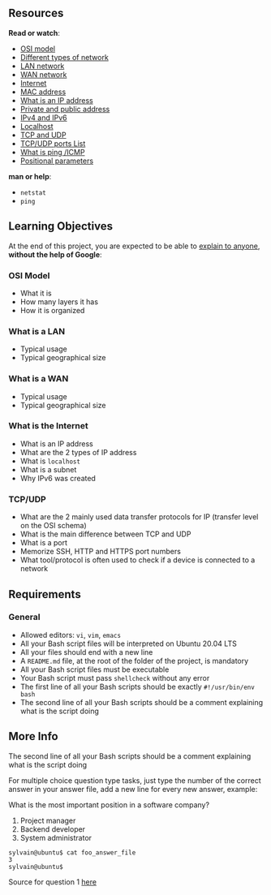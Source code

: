 <div class="panel-body">
    <h2>Resources</h2>

<p><strong>Read or watch</strong>:</p>

<ul>
<li><a href="/rltoken/ERGikvYsVP3sa9ZdlAAV4w" title="OSI model" target="_blank">OSI model</a> </li>
<li><a href="/rltoken/H2peG3mV1MDDEK9c9FpGjA" title="Different types of network" target="_blank">Different types of network</a> </li>
<li><a href="/rltoken/GLVy5U4Ja4c2BnKYDPwT5Q" title="LAN network" target="_blank">LAN network</a> </li>
<li><a href="/rltoken/IghQOBbQi3Y-H82l3s9ERg" title="WAN network" target="_blank">WAN network</a> </li>
<li><a href="/rltoken/osfQ04v-6oWuX4LdcpMYfQ" title="Internet" target="_blank">Internet</a> </li>
<li><a href="/rltoken/DjY02-vo10kphmiYSa2Msg" title="MAC address" target="_blank">MAC address</a> </li>
<li><a href="/rltoken/_pRm6TVS3zWV_cKg51Gn4Q" title="What is an IP address" target="_blank">What is an IP address</a> </li>
<li><a href="/rltoken/Tj1tSxadTHv8kS9Q7lzTpQ" title="Private and public address" target="_blank">Private and public address</a> </li>
<li><a href="/rltoken/dhF14mh64BX6hULm9XPstg" title="IPv4 and IPv6" target="_blank">IPv4 and IPv6</a> </li>
<li><a href="/rltoken/uqDHdS73W-CJQakM8vERtQ" title="Localhost" target="_blank">Localhost</a> </li>
<li><a href="/rltoken/nOeDjXQrw-N8eFmTBiuzqw" title="TCP and UDP" target="_blank">TCP and UDP</a> </li>
<li><a href="/rltoken/gfKJyK0ztzhyNO0SIvVibQ" title="TCP/UDP ports List" target="_blank">TCP/UDP ports List</a> </li>
<li><a href="/rltoken/OPrB4crHtTLwUynA5YjVNw" title="What is ping /ICMP" target="_blank">What is ping /ICMP</a> </li>
<li><a href="/rltoken/yN_ZinFzBaLXuJhOhKiMfw" title="Positional parameters" target="_blank">Positional parameters</a> </li>
</ul>

<p><strong>man or help</strong>:</p>

<ul>
<li><code>netstat</code></li>
<li><code>ping</code></li>
</ul>

<h2>Learning Objectives</h2>

<p>At the end of this project, you are expected to be able to <a href="/rltoken/e6idBl4rpr11rjIPRtHEKw" title="explain to anyone" target="_blank">explain to anyone</a>, <strong>without the help of Google</strong>:</p>

<h3>OSI Model</h3>

<ul>
<li>What it is</li>
<li>How many layers it has</li>
<li>How it is organized</li>
</ul>

<h3>What is a LAN</h3>

<ul>
<li>Typical usage</li>
<li>Typical geographical size</li>
</ul>

<h3>What is a WAN</h3>

<ul>
<li>Typical usage</li>
<li>Typical geographical size</li>
</ul>

<h3>What is the Internet</h3>

<ul>
<li>What is an IP address</li>
<li>What are the 2 types of IP address</li>
<li>What is <code>localhost</code></li>
<li>What is a subnet</li>
<li>Why IPv6 was created</li>
</ul>

<h3>TCP/UDP</h3>

<ul>
<li>What are the 2 mainly used data transfer protocols for IP (transfer level on the OSI schema)</li>
<li>What is the main difference between TCP and UDP</li>
<li>What is a port</li>
<li>Memorize SSH, HTTP and HTTPS port numbers</li>
<li>What tool/protocol is often used to check if a device is connected to a network</li>
</ul>

<h2>Requirements</h2>

<h3>General</h3>

<ul>
<li>Allowed editors: <code>vi</code>, <code>vim</code>, <code>emacs</code></li>
<li>All your Bash script files will be interpreted on Ubuntu 20.04 LTS</li>
<li>All your files should end with a new line</li>
<li>A <code>README.md</code> file, at the root of the folder of the project, is mandatory</li>
<li>All your Bash script files must be executable</li>
<li>Your Bash script must pass <code>shellcheck</code> without any error</li>
<li>The first line of all your Bash scripts should be exactly <code>#!/usr/bin/env bash</code></li>
<li>The second line of all your Bash scripts should be a comment explaining what is the script doing</li>
</ul>

<h2>More Info</h2>

<p>The second line of all your Bash scripts should be a comment explaining what is the script doing</p>

<p>For multiple choice question type tasks, just type the number of the correct answer in your answer file, add a new line for every new answer, example:</p>

<p>What is the most important position in a software company?</p>

<ol>
<li>Project manager</li>
<li>Backend developer</li>
<li>System administrator</li>
</ol>

<pre><code>sylvain@ubuntu$ cat foo_answer_file
3
sylvain@ubuntu$
</code></pre>

<p>Source for question 1 <a href="/rltoken/vQJ6bK8D0vme22Xst44Mqg" title="here" target="_blank">here</a></p>

  </div>